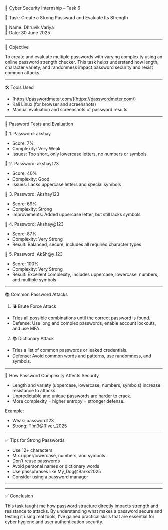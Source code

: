 🔐 Cyber Security Internship – Task 6

📘 Task: Create a Strong Password and Evaluate Its Strength

 👤 Name: Dhruvik Variya  
 📅 Date: 30 June 2025  

---

 🎯 Objective

To create and evaluate multiple passwords with varying complexity using an online password strength checker. This task helps understand how length, character variety, and randomness impact password security and resist common attacks.

---

 🛠 Tools Used

- [https://passwordmeter.com/](https://passwordmeter.com/)
- Kali Linux (for browser and screenshots)
- Manual evaluation and screenshots of password results

---

 🧪 Password Tests and Evaluation

 🔹 1. Password: akshay
- Score: 7%
- Complexity: Very Weak
- Issues: Too short, only lowercase letters, no numbers or symbols

 🔹 2. Password: akshay123
- Score: 40%
- Complexity: Good
- Issues: Lacks uppercase letters and special symbols

 🔹 3. Password: Akshay123
- Score: 69%
- Complexity: Strong
- Improvements: Added uppercase letter, but still lacks symbols

 🔹 4. Password: Akshay@123
- Score: 87%
- Complexity: Very Strong
- Result: Balanced, secure, includes all required character types

 🔹 5. Password: Ak$h@y_123
- Score: 100%
- Complexity: Very Strong
- Result: Excellent complexity, includes uppercase, lowercase, numbers, and multiple symbols

---


 📚 Common Password Attacks

 1. 💣 Brute Force Attack
- Tries all possible combinations until the correct password is found.
- Defense: Use long and complex passwords, enable account lockouts, and use MFA.

 2. 📚 Dictionary Attack
- Tries a list of common passwords or leaked credentials.
- Defense: Avoid common words and patterns, use randomness, and symbols.

---

 🧠 How Password Complexity Affects Security

- Length and variety (uppercase, lowercase, numbers, symbols) increase resistance to attacks.
- Unpredictable and unique passwords are harder to crack.
- More complexity = higher entropy = stronger defense.

Example:
- Weak: password123
- Strong: T!m3@R!ver_2025

---

 ✅ Tips for Strong Passwords

- Use 12+ characters
- Mix upper/lowercase, numbers, and symbols
- Don’t reuse passwords
- Avoid personal names or dictionary words
- Use passphrases like My_Dog@Barks2025
- Consider using a password manager

---


---

 ✅ Conclusion

This task taught me how password structure directly impacts strength and resistance to attacks. By understanding what makes a password secure and testing it using real tools, I’ve gained practical skills that are essential for cyber hygiene and user authentication security.